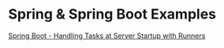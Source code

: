 # Spring & Spring Boot Examples

[Spring Boot - Handling Tasks at Server Startup with Runners](https://kamlesh-kumar.com/spring-boot-handling-tasks-at-server-startup-with-runners/)